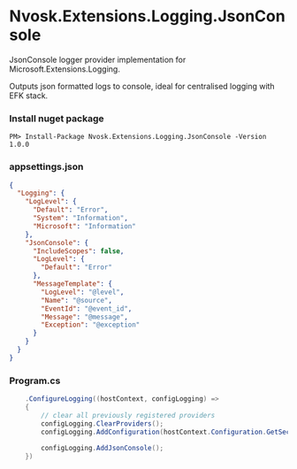 # Nvosk.Extensions.Logging.JsonConsole
JsonConsole logger provider implementation for Microsoft.Extensions.Logging.

Outputs json formatted logs to console, ideal for centralised logging with EFK stack.

### Install nuget package
```
PM> Install-Package Nvosk.Extensions.Logging.JsonConsole -Version 1.0.0
```

### appsettings.json
```json
{
  "Logging": {
    "LogLevel": {
      "Default": "Error",
      "System": "Information",
      "Microsoft": "Information"
    },
    "JsonConsole": {
      "IncludeScopes": false,
      "LogLevel": {
        "Default": "Error"
      },
      "MessageTemplate": {
        "LogLevel": "@level",
        "Name": "@source",
        "EventId": "@event_id",
        "Message": "@message",
        "Exception": "@exception"
      }
    }
  }
}
```

### Program.cs
```c#
    .ConfigureLogging((hostContext, configLogging) =>
    {
        // clear all previously registered providers
        configLogging.ClearProviders();
        configLogging.AddConfiguration(hostContext.Configuration.GetSection("Logging"));
    
        configLogging.AddJsonConsole();
    })
```